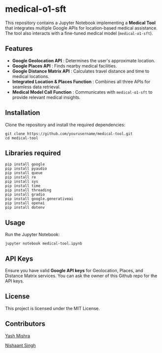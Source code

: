 # medical-o1-sft

This repository contains a Jupyter Notebook implementing a **Medical Tool** that integrates multiple Google APIs for location-based medical assistance. The tool also interacts with a fine-tuned medical model (`medical-o1-sft`).  

## Features 

- **Google Geolocation API** : Determines the user's approximate location.  
- **Google Places API** : Finds nearby medical facilities.  
- **Google Distance Matrix API** : Calculates travel distance and time to medical locations.  
- **Integrated Location & Places Function** : Combines all three APIs for seamless data retrieval.  
- **Medical Model Call Function** : Communicates with `medical-o1-sft` to provide relevant medical insights.  

## Installation   

Clone the repository and install the required dependencies:  

```
git clone https://github.com/yourusername/medical-tool.git
cd medical-tool
```

## Libraries required

```
pip install google
pip install pyaudio
pip install queue
pip install re
pip install sys
pip install time
pip install threading
pip install gradio
pip install google.generativeai
pip install openai
pip install dotenv
```
## Usage 

Run the Jupyter Notebook:  

```
jupyter notebook medical-tool.ipynb
```

## API Keys   

Ensure you have valid **Google API keys** for Geolocation, Places, and Distance Matrix services. You can ask the owner of this Github repo for the API keys.   

## License 

This project is licensed under the MIT License.  


## Contributors

[Yash Mishra](https://github.com/yash-mishraa)

[Nishaant Singh](https://github.com/nishaantxd)


